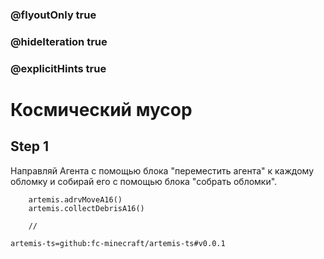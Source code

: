 ### @flyoutOnly true
### @hideIteration true
### @explicitHints true

# Космический мусор

## Step 1
Направляй Агента с помощью блока "переместить агента" к каждому обломку и собирай его с помощью блока "собрать обломки".

```ghost
    artemis.adrvMoveA16()
    artemis.collectDebrisA16()
```
```template
    //
```

```package
artemis-ts=github:fc-minecraft/artemis-ts#v0.0.1
```